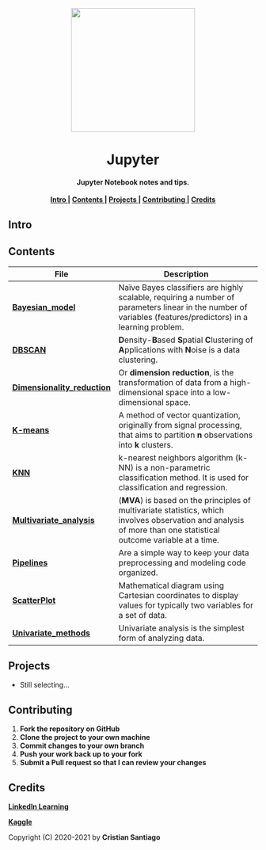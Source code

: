 
<div align = 'center'>
  <img  src='https://user-images.githubusercontent.com/75224625/114259319-68afc200-99a3-11eb-9230-fc20fe66d32b.png' width= 250>
</div>

<h1 align='center'> Jupyter</h1>

<h4 align='center'>Jupyter Notebook notes and tips. </h4>


<p align= 'center'> 
  <b>
    <a href ='#intro' > Intro </a>|
    <a href ='#contents' > Contents </a>|
    <a href ='#project' > Projects </a>|
    <a href ='#contribute'>Contributing </a>|
    <a href ='#credits' > Credits </a>
  </b>
</p>

<h2>
  <a name="intro">Intro </a> 
</h2>

<h2>
  <a name="contents">Contents </a> 
</h2>

File | Description
----------|-------------------------------------------
[**Bayesian_model**](https://github.com/engcristian/Python/blob/main/Jupyter/Bayesian_model.ipynb)|Naïve Bayes classifiers are highly scalable, requiring a number of parameters linear in the number of variables (features/predictors) in a learning problem.
[**DBSCAN**](https://github.com/engcristian/Python/blob/main/Jupyter/DBSCAN.ipynb)|**D**ensity-**B**ased **S**patial **C**lustering of **A**pplications with **N**oise is a data clustering.
[**Dimensionality_reduction**](https://github.com/engcristian/Python/blob/main/Jupyter/Dimensionality_reduction.ipynb)| Or **dimension reduction**, is the transformation of data from a high-dimensional space into a low-dimensional space.
[**K-means**](https://github.com/engcristian/Python/blob/main/Jupyter/K-means.ipynb)| A method of vector quantization, originally from signal processing, that aims to partition **n** observations into **k** clusters.
[**KNN**](https://github.com/engcristian/Python/blob/main/Jupyter/KNN.ipynb)| k-nearest neighbors algorithm (k-NN) is a non-parametric classification method.  It is used for classification and regression.
[**Multivariate_analysis**](https://github.com/engcristian/Python/blob/main/Jupyter/Multivariate_analysis.ipynb)|(**MVA**) is based on the principles of multivariate statistics, which involves observation and analysis of more than one statistical outcome variable at a time.
[**Pipelines**](https://github.com/engcristian/Python/blob/main/Jupyter/Pipelines.ipynb)| Are a simple way to keep your data preprocessing and modeling code organized.
[**ScatterPlot**](https://github.com/engcristian/Python/blob/main/Jupyter/ScatterPlot.ipynb)| Mathematical diagram using Cartesian coordinates to display values for typically two variables for a set of data.
[**Univariate_methods**](https://github.com/engcristian/Python/blob/main/Jupyter/Univariate_methods.ipynb)|Univariate analysis is the simplest form of analyzing data.


<h2>
  <a name="project">Projects </a> 
</h2>

* Still selecting...

<h2>
  <a name="contribute">Contributing </a> 
</h2>


1. **Fork the repository on GitHub**
2. **Clone the project to your own machine**
3. **Commit changes to your own branch**
4. **Push your work back up to your fork**
5. **Submit a Pull request so that I can review your changes**

<h2>
  <a name="credits">Credits </a> 
</h2>


 [**LinkedIn Learning**](https://www.linkedin.com/learning/)
 
 [**Kaggle**](https://www.kaggle.com/)


Copyright (C) 2020-2021 by **Cristian Santiago**
